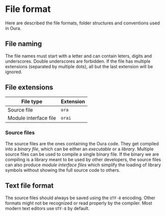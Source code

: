 # File format

Here are described the file formats, folder structures and conventions used in Oura.

## File naming

The file names must start with a letter and can contain leters, digits and underscores. Double underscores are forbidden. If the file has multiple extensions (separated by multiple dots), all but the last extension will be ignored.

## File extensions

| File type | Extension |
| --------- | --------- |
| Source file | `ora` |
| Module interface file | `orai` |

### Source files
The source files are the ones containing the Oura code. They get compiled into a *binary file*, which can be either an *executable* or a *library*. Multiple source files can be used to compile a single binary file. If the binary we are compiling is a library meant to be used by other developers, the source files can also produce *module interface files* which simplify the loading of library symbols without showing the full source code to others.

## Text file format

The source files should always be saved using the `UTF-8` encoding. Other formats might not be recognized or read properly by the compiler. Most modern text editors use `UTF-8` by default.